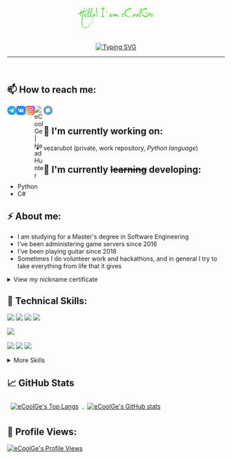 <p align="center">
  <a href="https://github.com/eCoolGe" target="_blank" rel="noreferrer"><img style="width:35%" src="https://github.com/eCoolGe/eCoolGe/blob/main/assets/readme_logo.png" alt="my banner"></a>
</p>
<br />
<div align="center"> <!-- https://github.com/denvercoder1/readme-typing-svg -->
<a href="https://github.com/eCoolGe"><img src="https://readme-typing-svg.demolab.com?font=Noto+Sans&weight=500&size=16&pause=1000&color=C9D1D9&center=true&vCenter=true&width=600&height=20&lines=I'm+a+Front-end+Web+Developer+%F0%9F%91%A8%F0%9F%8F%BB%E2%80%8D%F0%9F%92%BB!;I'm+a+Bachelor+of+Information+Systems+and+Technologies+%F0%9F%8E%93!;I'm+a+Master+of+Software+Engineering+%F0%9F%92%BB!" alt="Typing SVG" /></a>
  </div>
<hr />
<br />

## 📫 How to reach me:


<a href="https://t.me/eCoolGe" target="_blank"><img align="left" src="https://github.com/eCoolGe/eCoolGe/blob/main/assets/icons/telegram.svg" alt="eCoolGe | Telegram" width="21px"/></a>
<a href="https://vk.com/eCoolGe" target="_blank"><img align="left" src="https://github.com/eCoolGe/eCoolGe/blob/main/assets/icons/vk.svg" alt="eCoolGe | VK" width="21px"/></a>
<a href="https://instagram.com/eCoolGe" target="_blank"><img align="left" src="https://github.com/eCoolGe/eCoolGe/blob/main/assets/icons/instagram.svg" alt="eCoolGe | Instagram" width="21px"/></a>
<a href="https://rostov.hh.ru/applicant/resumes/view?resume=74862089ff0b3563af0039ed1f6b39776c4f38" target="_blank"><img align="left" src="https://tech.hh.ru/api/logos/min-hh-red.png" alt="eCoolGe | HeadHunter" width="21px"/></a>
<a href="https://career.habr.com/ecoolge" target="_blank"><img align="left" src="https://github.com/eCoolGe/eCoolGe/blob/main/assets/icons/habr.png" alt="eCoolGe | Habr Career" width="21px"/></a>
<br>

## 🔭 I'm currently working on:

- vezarubot (private, work repository, *Python language*)

## 🌱 I'm currently ~~learning~~ developing:

- Python
- C#

## ⚡ About me:

- I am studying for a Master's degree in Software Engineering
- I've been administering game servers since 2016
- I've been playing guitar since 2018
- Sometimes I do volunteer work and hackathons, and in general I try to take everything from life that it gives

<details>
<summary>View my nickname certificate</summary>

<br>
  
😄 I will be grateful for clicks on the link, it helps to increase the level of the certificate, although it's just entertainment
  
<a href="https://mynickname.com/eCoolGe" target="_blank"><img src="https://mynickname.com/img.php?id=1241314&sert=1" alt="Сертификат на никнейм eCoolGe" border="0" /></a>

</details>
  
## 💼 Technical Skills:

<!--
https://simpleicons.org/?q=boot
https://shields.io
-->
![](https://img.shields.io/badge/Code-CSharp-informational?style=flat&logo=c-sharp&logoColor=white&color=3ADC1E)
![](https://img.shields.io/badge/Code-Python-informational?style=flat&logo=python&logoColor=white&color=3ADC1E)
![](https://img.shields.io/badge/Code-JavaScript-informational?style=flat&logo=JavaScript&logoColor=white&color=3ADC1E)
![](https://img.shields.io/badge/Code-TypeScript-informational?style=flat&logo=TypeScript&logoColor=white&color=3ADC1E)

![](https://img.shields.io/badge/Code-React-informational?style=flat&logo=react&logoColor=white&color=3ADC1E)

![](https://img.shields.io/badge/Code-PostgresQL-informational?style=flat&logo=PostgresQL&logoColor=white&color=3ADC1E)
![](https://img.shields.io/badge/Code-YandexDB-informational?style=flat&logo=YandexDB&logoColor=white&color=3ADC1E)
![](https://img.shields.io/badge/Code-MySQL-informational?style=flat&logo=MySQL&logoColor=white&color=3ADC1E)



<details>
<summary>More Skills</summary>
<br>

![](https://img.shields.io/badge/Style-CSS-informational?style=flat&logo=css3&logoColor=white&color=3ADC1E)
![](https://img.shields.io/badge/Style-Sass-informational?style=flat&logo=Sass&logoColor=white&color=3ADC1E)
![](https://img.shields.io/badge/Style-Bootstrap-informational?style=flat&logo=Bootstrap&logoColor=white&color=3ADC1E)

<br>

![](https://img.shields.io/badge/Tools-NPM-informational?style=flat&logo=npm&logoColor=white&color=3ADC1E)
![](https://img.shields.io/badge/Tools-Postman-informational?style=flat&logo=Postman&logoColor=white&color=3ADC1E)
![](https://img.shields.io/badge/Tools-Photoshop-informational?style=flat&logo=Adobe-Photoshop&logoColor=white&color=3ADC1E)
![](https://img.shields.io/badge/Tools-Git-informational?style=flat&logo=Git&logoColor=white&color=3ADC1E)
![](https://img.shields.io/badge/Tools-GitHub-informational?style=flat&logo=GitHub&logoColor=white&color=3ADC1E)
![](https://img.shields.io/badge/Tools-IntelliJ_IDEA-informational?style=flat&logo=IntelliJ-IDEA&logoColor=white&color=3ADC1E)
![](https://img.shields.io/badge/Tools-Visual_Studio-informational?style=flat&logo=Visual-Studio&logoColor=white&color=3ADC1E)
![](https://img.shields.io/badge/Tools-VS_Code-informational?style=flat&logo=Visual-Studio-Code&logoColor=white&color=3ADC1E)
![](https://img.shields.io/badge/Tools-Google_Sheets-informational?style=flat&logo=Google-Sheets&logoColor=white&color=3ADC1E)

</details>


## 📈 GitHub Stats

<a href="https://github.com/eCoolGe">
  <img align="center" style="margin:0.5rem" src="https://github-readme-stats-5mfnlxk67-ecoolge.vercel.app/api/top-langs/?username=eCoolGe&hide=autohotkey,handlebars,html,css&bg_color=60,005238,FFCD00&title_color=fff&text_color=fff&border_color=000" alt="eCoolGe's Top Langs"/>
</a>
<a href="https://github.com/eCoolGe">
  <img align="center" style="margin:0.5rem" src="https://github-readme-stats-5mfnlxk67-ecoolge.vercel.app/api?username=eCoolGe&show_icons=true&line_height=27&count_private=true&bg_color=60,005238,FFCD00&title_color=fff&text_color=fff&border_color=000&icon_color=4AB097" alt="eCoolGe's GitHub stats" />
</a>

## 👀 Profile Views:

<!-- https://github.com/antonkomarev/github-profile-views-counter -->
[![eCoolGe's Profile Views](https://komarev.com/ghpvc/?username=ecoolge&color=green&style=for-the-badge&label=Count)](https://github.com/eCoolGe)

<!--
**eCoolGe/eCoolGe** is a ✨ _special_ ✨ repository because its `README.md` (this file) appears on your GitHub profile.

Here are some ideas to get you started:

- 🔭 I’m currently working on ...
- 🌱 I’m currently learning ...
- 👯 I’m looking to collaborate on ...
- 🤔 I’m looking for help with ...
- 💬 Ask me about ...
- 📫 How to reach me: ...
- 😄 Pronouns: ...
- ⚡ Fun fact: ...

<h4 align="center">
I'm a Front-end Web Developer 💻!
</h4>

[![eCoolGe's Top Langs](https://github-readme-stats-5mfnlxk67-ecoolge.vercel.app/api/top-langs/?username=eCoolGe&layout=compact&hide=autohotkey,handlebars&theme=dark)](https://github.com/eCoolGe)
[![eCoolGe's GitHub stats](https://github-readme-stats-5mfnlxk67-ecoolge.vercel.app/api?username=eCoolGe&show_icons=true&theme=dark)](https://github.com/eCoolGe)

[![eCoolGe's Top Langs](https://github-readme-stats-5mfnlxk67-ecoolge.vercel.app/api/top-langs/?username=eCoolGe&layout=compact&hide=autohotkey,handlebars&bg_color=10,0fd64f,f8ef42&title_color=fff&text_color=fff&border_color=000)](https://github.com/eCoolGe)
[![eCoolGe's GitHub stats](https://github-readme-stats-5mfnlxk67-ecoolge.vercel.app/api?username=eCoolGe&bg_color=10,0fd64f,f8ef42&title_color=fff&text_color=fff&border_color=000)](https://github.com/eCoolGe)

[![eCoolGe's Top Langs](https://github-readme-stats-5mfnlxk67-ecoolge.vercel.app/api/top-langs/?username=eCoolGe&hide=autohotkey,handlebars&bg_color=60,005238,FFCD00&title_color=fff&text_color=fff&border_color=000)](https://github.com/eCoolGe)
[![eCoolGe's GitHub stats](https://github-readme-stats-5mfnlxk67-ecoolge.vercel.app/api?username=eCoolGe&bg_color=60,005238,FFCD00&title_color=fff&text_color=fff&border_color=000)](https://github.com/eCoolGe)
-->
